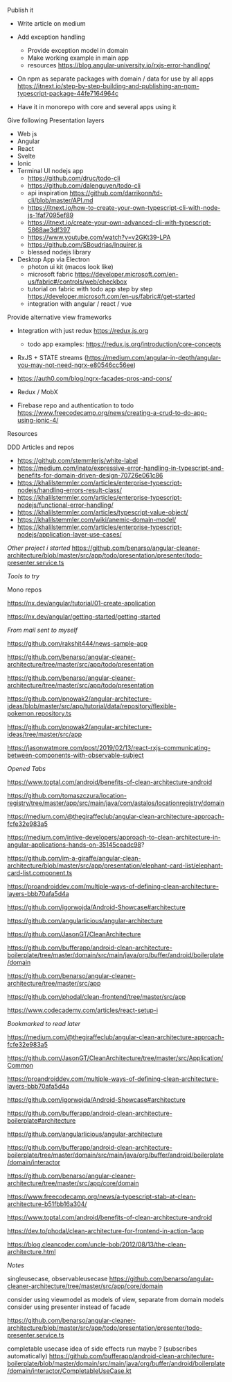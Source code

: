 Publish it
* Write article on medium

* Add exception handling 
  * Provide exception model in domain
  * Make working example in main app
  * resources
    https://blog.angular-university.io/rxjs-error-handling/

* On npm as separate packages with domain / data for use by all apps
  https://itnext.io/step-by-step-building-and-publishing-an-npm-typescript-package-44fe7164964c

* Have it in monorepo with core and several apps using it

Give following Presentation layers

* Web js
* Angular
* React
* Svelte
* Ionic
* Terminal UI nodejs app
  * https://github.com/druc/todo-cli
  * https://github.com/dalenguyen/todo-cli
  * api inspiration https://github.com/darrikonn/td-cli/blob/master/API.md
  * https://itnext.io/how-to-create-your-own-typescript-cli-with-node-js-1faf7095ef89
  * https://itnext.io/create-your-own-advanced-cli-with-typescript-5868ae3df397
  * https://www.youtube.com/watch?v=v2GKt39-LPA
  * https://github.com/SBoudrias/Inquirer.js
  * blessed nodejs library
* Desktop App via Electron
  * photon ui kit (macos look like)
  * microsoft fabric https://developer.microsoft.com/en-us/fabric#/controls/web/checkbox
  * tutorial on fabric with todo app step by step https://developer.microsoft.com/en-us/fabric#/get-started
  * integration with angular / react / vue


Provide alternative view frameworks

* Integration with just redux https://redux.js.org
  * todo app examples: https://redux.js.org/introduction/core-concepts
* RxJS + STATE streams (https://medium.com/angular-in-depth/angular-you-may-not-need-ngrx-e80546cc56ee)
* https://auth0.com/blog/ngrx-facades-pros-and-cons/
* Redux / MobX

* Firebase repo and authentication to todo
  https://www.freecodecamp.org/news/creating-a-crud-to-do-app-using-ionic-4/



Resources

DDD Articles and repos

* https://github.com/stemmlerjs/white-label
* https://medium.com/inato/expressive-error-handling-in-typescript-and-benefits-for-domain-driven-design-70726e061c86
* https://khalilstemmler.com/articles/enterprise-typescript-nodejs/handling-errors-result-class/
* https://khalilstemmler.com/articles/enterprise-typescript-nodejs/functional-error-handling/
* https://khalilstemmler.com/articles/typescript-value-object/
* https://khalilstemmler.com/wiki/anemic-domain-model/
* https://khalilstemmler.com/articles/enterprise-typescript-nodejs/application-layer-use-cases/



*Other project i started*
https://github.com/benarso/angular-cleaner-architecture/blob/master/src/app/todo/presentation/presenter/todo-presenter.service.ts

*Tools to try*

Mono repos

https://nx.dev/angular/tutorial/01-create-application

https://nx.dev/angular/getting-started/getting-started

*From mail sent to myself*

https://github.com/rakshit444/news-sample-app

https://github.com/benarso/angular-cleaner-architecture/tree/master/src/app/todo/presentation

https://github.com/benarso/angular-cleaner-architecture/tree/master/src/app/todo/presentation

https://github.com/pnowak2/angular-architecture-ideas/blob/master/src/app/tutorial/data/repository/flexible-pokemon.repository.ts

https://github.com/pnowak2/angular-architecture-ideas/tree/master/src/app

https://jasonwatmore.com/post/2019/02/13/react-rxjs-communicating-between-components-with-observable-subject

*Opened Tabs*

https://www.toptal.com/android/benefits-of-clean-architecture-android

https://github.com/tomaszczura/location-registry/tree/master/app/src/main/java/com/astalos/locationregistry/domain

https://medium.com/@thegiraffeclub/angular-clean-architecture-approach-fcfe32e983a5

https://medium.com/intive-developers/approach-to-clean-architecture-in-angular-applications-hands-on-35145ceadc98?

https://github.com/im-a-giraffe/angular-clean-architecture/blob/master/src/app/presentation/elephant-card-list/elephant-card-list.component.ts

https://proandroiddev.com/multiple-ways-of-defining-clean-architecture-layers-bbb70afa5d4a

https://github.com/igorwojda/Android-Showcase#architecture

https://github.com/angularlicious/angular-architecture

https://github.com/JasonGT/CleanArchitecture

https://github.com/bufferapp/android-clean-architecture-boilerplate/tree/master/domain/src/main/java/org/buffer/android/boilerplate/domain

https://github.com/benarso/angular-cleaner-architecture/tree/master/src/app

https://github.com/phodal/clean-frontend/tree/master/src/app

https://www.codecademy.com/articles/react-setup-i


*Bookmarked to read later*

https://medium.com/@thegiraffeclub/angular-clean-architecture-approach-fcfe32e983a5

https://github.com/JasonGT/CleanArchitecture/tree/master/src/Application/Common

https://proandroiddev.com/multiple-ways-of-defining-clean-architecture-layers-bbb70afa5d4a

https://github.com/igorwojda/Android-Showcase#architecture

https://github.com/bufferapp/android-clean-architecture-boilerplate#architecture

https://github.com/angularlicious/angular-architecture

https://github.com/bufferapp/android-clean-architecture-boilerplate/tree/master/domain/src/main/java/org/buffer/android/boilerplate/domain/interactor

https://github.com/benarso/angular-cleaner-architecture/tree/master/src/app/core/domain

https://www.freecodecamp.org/news/a-typescript-stab-at-clean-architecture-b51fbb16a304/

https://www.toptal.com/android/benefits-of-clean-architecture-android

https://dev.to/phodal/clean-architecture-for-frontend-in-action-1aop

https://blog.cleancoder.com/uncle-bob/2012/08/13/the-clean-architecture.html


*Notes*

singleusecase, observableusecase
https://github.com/benarso/angular-cleaner-architecture/tree/master/src/app/core/domain

consider using viewmodel as models of view, separate from domain models
consider using presenter instead of facade

https://github.com/benarso/angular-cleaner-architecture/blob/master/src/app/todo/presentation/presenter/todo-presenter.service.ts


completable usecase idea of side effects run maybe ? (subscribes automatically)
https://github.com/bufferapp/android-clean-architecture-boilerplate/blob/master/domain/src/main/java/org/buffer/android/boilerplate/domain/interactor/CompletableUseCase.kt
